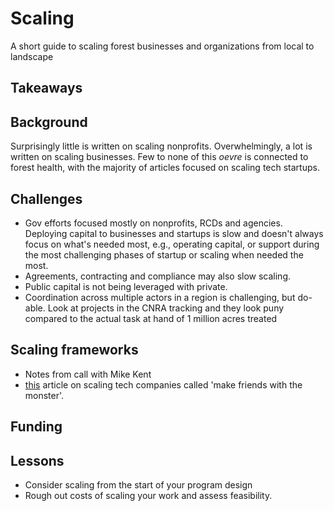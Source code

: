 # Scaling
A short guide to scaling forest businesses and organizations from local to landscape

## Takeaways

## Background
Surprisingly little is written on scaling nonprofits. Overwhelmingly, a lot is written on scaling businesses. Few to none of this _oevre_ is connected to forest health, with the majority of articles focused on scaling tech startups.

## Challenges
- Gov efforts focused mostly on nonprofits, RCDs and agencies. Deploying capital to businesses and startups is slow and doesn't always focus on what's needed most, e.g., operating capital, or support during the most challenging phases of startup or scaling when needed the most.
- Agreements, contracting and compliance may also slow scaling.
- Public capital is not being leveraged with private.
- Coordination across multiple actors in a region is challenging, but do-able. Look at projects in the CNRA tracking and they look puny compared to the actual task at hand of 1 million acres treated

## Scaling frameworks
- Notes from call with Mike Kent
- [this](https://review.firstround.com/make-friends-with-the-monster-chewing-on-your-leg-and-other-tips-for-surviving-startups/) article on scaling tech companies called 'make friends with the monster'. 

## Funding

## Lessons
- Consider scaling from the start of your program design
- Rough out costs of scaling your work and assess feasibility. 
